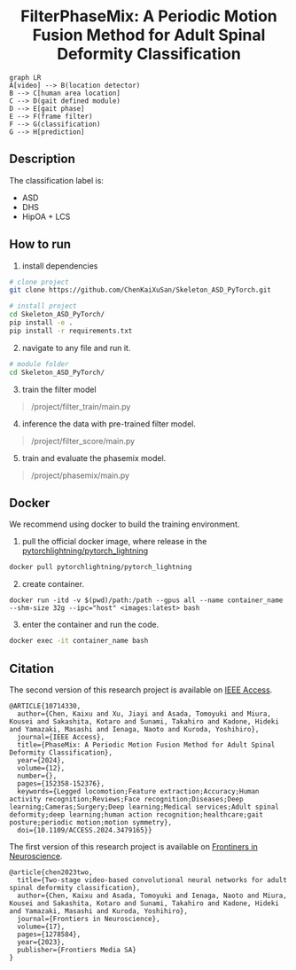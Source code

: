 <div align="center">    
 
# FilterPhaseMix: A Periodic Motion Fusion Method for Adult Spinal Deformity Classification
  
<!-- [![Paper](https://open.ieee.org/wp-content/uploads/ieee-open-logo2x.png)](https://ieeexplore.ieee.org/document/10714330) -->

</div>
 
``` mermaid
graph LR
A[video] --> B(location detector)
B --> C[human area location]
C --> D(gait defined module)
D --> E[gait phase]
E --> F(frame filter)
F --> G(classification)
G --> H[prediction]
```
## Description
<!-- 
We present a method that can effectively capture **motion periodicity** and **action symmetry** information in motion and exploit the characteristics of gait motion.
Our experiments, performed on a video dataset consisting of 81 different patients, showed that our method outperformed baseline approaches.
The proposed method achieved an accuracy of 71.43, a precision of 72.80, and an F1 score of 71.15.

The contributions of this study are as follows:

1. We propose a method for image-level fusion. The method considers periodicity in periodic motion and symmetry features in action.
2. We propose a video-based method for detecting the walking phase to accurately perform feature fusion.
3. We conducted a comparative analysis of predictions generated by the proposed method using different backbone architectures. This analysis aimed to demonstrate the importance of periodicity and symmetry in periodic motion in model detection. -->

The classification label is:

- ASD
- DHS
- HipOA + LCS

<!-- ## Gait Defined Model

Define **One Gait Cycle** is a key point in this study.
A simple but effective way is to use the **pose estimation**.
For example, use one certain keypoint (left foot, etc.) to define the gait cycle.

![define one gait cycle](images/gait_cycle.png)

We use the **YOLOv8** to get the bounding box of the human area, and use the **pose estimation** to get the keypoint of the human area.
After that, we can define the gait cycle based on them.
You can find the code in the `./prepare_gait_cycle_index` folder.

We compare the results of the proposed method with the results of some human action recognition models.

1. CNN
2. CNN LSTM
3. Two-stream CNN
4. Skeleton-based model (STGCN)
5. 3D CNN

## Abliation Study

We prepared two different ablation experiments as follows.

1. first ablation study

- We removed the periodic motion fusion module and compared the results.
- We removed the symmetry feature fusion module and compared the results.

2. second ablation study
   We use same backbone architecture with different training strategy.
   Like:

- early fusion
- late fusion
- random -->

## How to run

1. install dependencies

```bash
# clone project
git clone https://github.com/ChenKaiXuSan/Skeleton_ASD_PyTorch.git

# install project
cd Skeleton_ASD_PyTorch/
pip install -e .
pip install -r requirements.txt
```

2. navigate to any file and run it.

```bash
# module folder
cd Skeleton_ASD_PyTorch/
```

3. train the filter model
> /project/filter_train/main.py
4. inference the data with pre-trained filter model.
> /project/filter_score/main.py
5. train and evaluate the phasemix model.
> /project/phasemix/main.py

## Docker

We recommend using docker to build the training environment.

1. pull the official docker image, where release in the [pytorchlightning/pytorch_lightning](https://hub.docker.com/r/pytorchlightning/pytorch_lightning)

```bash
docker pull pytorchlightning/pytorch_lightning
```

2. create container.

```bach
docker run -itd -v $(pwd)/path:/path --gpus all --name container_name --shm-size 32g --ipc="host" <images:latest> bash
```

3. enter the container and run the code.

```bash
docker exec -it container_name bash
```

## Citation

The second version of this research project is available on [IEEE Access](https://ieeexplore.ieee.org/document/10714330).

```
@ARTICLE{10714330,
  author={Chen, Kaixu and Xu, Jiayi and Asada, Tomoyuki and Miura, Kousei and Sakashita, Kotaro and Sunami, Takahiro and Kadone, Hideki and Yamazaki, Masashi and Ienaga, Naoto and Kuroda, Yoshihiro},
  journal={IEEE Access},
  title={PhaseMix: A Periodic Motion Fusion Method for Adult Spinal Deformity Classification},
  year={2024},
  volume={12},
  number={},
  pages={152358-152376},
  keywords={Legged locomotion;Feature extraction;Accuracy;Human activity recognition;Reviews;Face recognition;Diseases;Deep learning;Cameras;Surgery;Deep learning;Medical services;Adult spinal deformity;deep learning;human action recognition;healthcare;gait posture;periodic motion;motion symmetry},
  doi={10.1109/ACCESS.2024.3479165}}
```

The first version of this research project is available on [Frontiners in Neuroscience](https://www.frontiersin.org/journals/neuroscience/articles/10.3389/fnins.2023.1278584/full).

```
@article{chen2023two,
  title={Two-stage video-based convolutional neural networks for adult spinal deformity classification},
  author={Chen, Kaixu and Asada, Tomoyuki and Ienaga, Naoto and Miura, Kousei and Sakashita, Kotaro and Sunami, Takahiro and Kadone, Hideki and Yamazaki, Masashi and Kuroda, Yoshihiro},
  journal={Frontiers in Neuroscience},
  volume={17},
  pages={1278584},
  year={2023},
  publisher={Frontiers Media SA}
}
```
